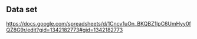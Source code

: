## Data set
https://docs.google.com/spreadsheets/d/1Cncv1uOn_BKQBZ1lpC6UmHyy0fQZ8G9r/edit?gid=1342182773#gid=1342182773
